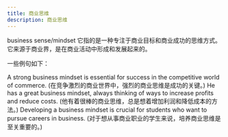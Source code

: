 ```yaml
---
title: 商业思维
description: 商业思维 
---
```


business sense/mindset 它指的是一种专注于商业目标和商业成功的思维方式。它来源于商业界，是在商业活动中形成和发展起来的。

一些例句如下：

A strong business mindset is essential for success in the competitive world of commerce. (在竞争激烈的商业世界中，强烈的商业思维是成功的关键。)
He has a great business mindset, always thinking of ways to increase profits and reduce costs. (他有着很棒的商业思维，总是想着增加利润和降低成本的方法。)
Developing a business mindset is crucial for students who want to pursue careers in business. (对于想从事商业职业的学生来说，培养商业思维是至关重要的。)
